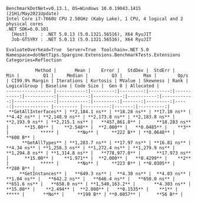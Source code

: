 
    BenchmarkDotNet=v0.13.1, OS=Windows 10.0.19043.1415 (21H1/May2021Update)
    Intel Core i7-7660U CPU 2.50GHz (Kaby Lake), 1 CPU, 4 logical and 2 physical cores
    .NET SDK=6.0.101
      [Host]     : .NET 5.0.13 (5.0.1321.56516), X64 RyuJIT
      Job-GTSYRY : .NET 5.0.13 (5.0.1321.56516), X64 RyuJIT

    EvaluateOverhead=True  Server=True  Toolchain=.NET 5.0  
    Namespace=dotNetTips.Spargine.Extensions.BenchmarkTests.Extensions  Categories=Reflection  

               Method |       Mean |    Error |   StdDev |  StdErr |        Min |         Q1 |     Median |         Q3 |        Max |        Op/s | CI99.9% Margin | Iterations | Kurtosis | MValue | Skewness | Rank | LogicalGroup | Baseline | Code Size |  Gen 0 | Allocated |
    ----------------- |-----------:|---------:|---------:|--------:|-----------:|-----------:|-----------:|-----------:|-----------:|------------:|---------------:|-----------:|---------:|-------:|---------:|-----:|------------- |--------- |----------:|-------:|----------:|
     **GetAllInterfaces** | **2,184.1 ns** | **18.28 ns** | **17.10 ns** | **4.42 ns** | **2,148.9 ns** | **2,173.8 ns** | **2,183.8 ns** | **2,193.9 ns** | **2,215.1 ns** |   **457,861.8** |      **18.283 ns** |      **15.00** |    **2.548** |  **2.000** |   **0.0485** |    **3** |            ***** |       **No** |     **222 B** | **0.0648** |     **600 B** |
          **GetAllTypes** | **1,283.7 ns** | **17.97 ns** | **16.81 ns** | **4.34 ns** | **1,258.3 ns** | **1,272.4 ns** | **1,279.9 ns** | **1,294.8 ns** | **1,314.8 ns** |   **778,977.0** |      **17.973 ns** |      **15.00** |    **1.971** |  **2.000** |   **0.4299** |    **2** |            ***** |       **No** |     **223 B** | **0.0305** |     **280 B** |
         **GetInstances** |   **649.3 ns** |  **4.30 ns** |  **4.03 ns** | **1.04 ns** |   **642.2 ns** |   **646.4 ns** |   **650.0 ns** |   **651.6 ns** |   **658.0 ns** | **1,540,163.2** |       **4.303 ns** |      **15.00** |    **2.494** |  **2.000** |   **0.1535** |    **1** |            ***** |       **No** |     **199 B** | **0.0057** |      **56 B** |
